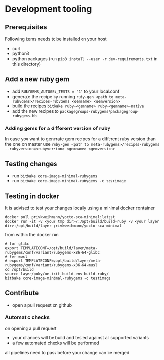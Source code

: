 # Development tooling

## Prerequisites

Following items needs to be installed on your host

* curl
* python3
* python packages (run `pip3 install --user -r dev-requirements.txt` in this directory)

## Add a new ruby gem

* add `RUBYGEMS_AUTOGEN_TESTS = "1"` to your local.conf
* generate the recipe by running `ruby-gen <path to meta-rubygems>/recipes-rubygems <gemname> <gemversion>`
* build the recipes `bitbake ruby-<gemname> ruby-<gemname>-native`
* add the new recipes to `packagegroups-rubygems/packagegroup-rubygems.bb`

### Adding gems for a different version of ruby

In case you want to generate gem recipes for a different ruby version than the one on master use
`ruby-gen <path to meta-rubygems>/recipes-rubygems --rubyversion=<rubyversion> <gemname> <gemversion>`

## Testing changes

* run `bitbake core-image-minimal-rubygems`
* run `bitbake core-image-minimal-rubygems -c testimage`

## Testing in docker

It is advised to test your changes locally using a minimal docker container

```shell
docker pull privkweihmann/yocto-sca-minimal:latest
docker run -it -v <your tmp dir>/:/opt/build/build-ruby -v <your layer dir>:/opt/build/layer privkweihmann/yocto-sca-minimal
```

from within the docker run

```shell
# for glibc
export TEMPLATECONF=/opt/build/layer/meta-rubygems/conf/variant/rubygems-x86-64-glibc
# for musl
# export TEMPLATECONF=/opt/build/layer/meta-rubygems/conf/variant/rubygems-x86-64-musl
cd /opt/build
source layer/poky/oe-init-build-env build-ruby/
bitbake core-image-minimal-rubygems -c testimage
```

## Contribute

* open a pull request on github

### Automatic checks

on opening a pull request

* your chances will be build and tested against all supported variants
* a few automated checks will be performed

all pipelines need to pass before your change can be merged
